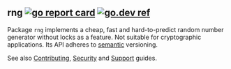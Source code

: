 ## rng [![go report card](https://goreportcard.com/badge/github.com/jfcg/rng)](https://goreportcard.com/report/github.com/jfcg/rng) [![go.dev ref](https://pkg.go.dev/static/frontend/badge/badge.svg)](https://pkg.go.dev/github.com/jfcg/rng#pkg-overview)

Package `rng` implements a cheap, fast and hard-to-predict random number generator
without locks as a feature. Not suitable for cryptographic applications.
Its API adheres to [semantic](https://semver.org) versioning.

See also [Contributing](./.github/CONTRIBUTING.md), [Security](./.github/SECURITY.md) and [Support](./.github/SUPPORT.md) guides.